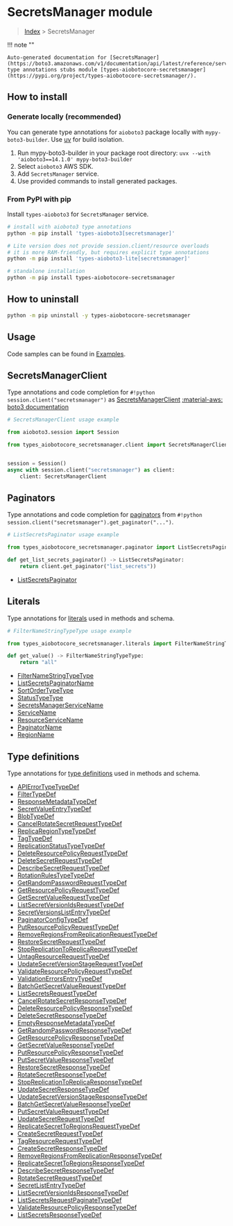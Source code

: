 # SecretsManager module

> [Index](../README.md) > SecretsManager


!!! note ""

    Auto-generated documentation for [SecretsManager](https://boto3.amazonaws.com/v1/documentation/api/latest/reference/services/secretsmanager.html#secretsmanager)
    type annotations stubs module [types-aiobotocore-secretsmanager](https://pypi.org/project/types-aiobotocore-secretsmanager/).

## How to install

### Generate locally (recommended)

You can generate type annotations for `aioboto3` package locally with `mypy-boto3-builder`.
Use [uv](https://docs.astral.sh/uv/getting-started/installation/) for build isolation.

1. Run mypy-boto3-builder in your package root directory: `uvx --with 'aioboto3==14.1.0' mypy-boto3-builder`
1. Select `aioboto3` AWS SDK.
1. Add `SecretsManager` service.
1. Use provided commands to install generated packages.



### From PyPI with pip

Install `types-aioboto3` for `SecretsManager` service.

```bash
# install with aioboto3 type annotations
python -m pip install 'types-aioboto3[secretsmanager]'

# Lite version does not provide session.client/resource overloads
# it is more RAM-friendly, but requires explicit type annotations
python -m pip install 'types-aioboto3-lite[secretsmanager]'

# standalone installation
python -m pip install types-aiobotocore-secretsmanager
```



## How to uninstall

```bash
python -m pip uninstall -y types-aiobotocore-secretsmanager
```

## Usage

Code samples can be found in [Examples](./usage.md).

## SecretsManagerClient

Type annotations and code completion for  `#!python session.client("secretsmanager")` as [SecretsManagerClient](./client.md)
[:material-aws: boto3 documentation](https://boto3.amazonaws.com/v1/documentation/api/latest/reference/services/secretsmanager.html#SecretsManager.Client)

```python
# SecretsManagerClient usage example

from aioboto3.session import Session

from types_aiobotocore_secretsmanager.client import SecretsManagerClient


session = Session()
async with session.client("secretsmanager") as client:
    client: SecretsManagerClient
```


## Paginators

Type annotations and code completion for
[paginators](./paginators.md)
from `#!python session.client("secretsmanager").get_paginator("...")`.

```python
# ListSecretsPaginator usage example

from types_aiobotocore_secretsmanager.paginator import ListSecretsPaginator

def get_list_secrets_paginator() -> ListSecretsPaginator:
    return client.get_paginator("list_secrets"))
```

- [ListSecretsPaginator](./paginators.md#listsecretspaginator)








## Literals

Type annotations for [literals](./literals.md) used in methods and schema.

```python
# FilterNameStringTypeType usage example

from types_aiobotocore_secretsmanager.literals import FilterNameStringTypeType

def get_value() -> FilterNameStringTypeType:
    return "all"
```

- [FilterNameStringTypeType](./literals.md#filternamestringtypetype)
- [ListSecretsPaginatorName](./literals.md#listsecretspaginatorname)
- [SortOrderTypeType](./literals.md#sortordertypetype)
- [StatusTypeType](./literals.md#statustypetype)
- [SecretsManagerServiceName](./literals.md#secretsmanagerservicename)
- [ServiceName](./literals.md#servicename)
- [ResourceServiceName](./literals.md#resourceservicename)
- [PaginatorName](./literals.md#paginatorname)
- [RegionName](./literals.md#regionname)




## Type definitions

Type annotations for [type definitions](./type_defs.md) used in methods and schema.

- [APIErrorTypeTypeDef](./type_defs.md#apierrortypetypedef)
- [FilterTypeDef](./type_defs.md#filtertypedef)
- [ResponseMetadataTypeDef](./type_defs.md#responsemetadatatypedef)
- [SecretValueEntryTypeDef](./type_defs.md#secretvalueentrytypedef)
- [BlobTypeDef](./type_defs.md#blobtypedef)
- [CancelRotateSecretRequestTypeDef](./type_defs.md#cancelrotatesecretrequesttypedef)
- [ReplicaRegionTypeTypeDef](./type_defs.md#replicaregiontypetypedef)
- [TagTypeDef](./type_defs.md#tagtypedef)
- [ReplicationStatusTypeTypeDef](./type_defs.md#replicationstatustypetypedef)
- [DeleteResourcePolicyRequestTypeDef](./type_defs.md#deleteresourcepolicyrequesttypedef)
- [DeleteSecretRequestTypeDef](./type_defs.md#deletesecretrequesttypedef)
- [DescribeSecretRequestTypeDef](./type_defs.md#describesecretrequesttypedef)
- [RotationRulesTypeTypeDef](./type_defs.md#rotationrulestypetypedef)
- [GetRandomPasswordRequestTypeDef](./type_defs.md#getrandompasswordrequesttypedef)
- [GetResourcePolicyRequestTypeDef](./type_defs.md#getresourcepolicyrequesttypedef)
- [GetSecretValueRequestTypeDef](./type_defs.md#getsecretvaluerequesttypedef)
- [ListSecretVersionIdsRequestTypeDef](./type_defs.md#listsecretversionidsrequesttypedef)
- [SecretVersionsListEntryTypeDef](./type_defs.md#secretversionslistentrytypedef)
- [PaginatorConfigTypeDef](./type_defs.md#paginatorconfigtypedef)
- [PutResourcePolicyRequestTypeDef](./type_defs.md#putresourcepolicyrequesttypedef)
- [RemoveRegionsFromReplicationRequestTypeDef](./type_defs.md#removeregionsfromreplicationrequesttypedef)
- [RestoreSecretRequestTypeDef](./type_defs.md#restoresecretrequesttypedef)
- [StopReplicationToReplicaRequestTypeDef](./type_defs.md#stopreplicationtoreplicarequesttypedef)
- [UntagResourceRequestTypeDef](./type_defs.md#untagresourcerequesttypedef)
- [UpdateSecretVersionStageRequestTypeDef](./type_defs.md#updatesecretversionstagerequesttypedef)
- [ValidateResourcePolicyRequestTypeDef](./type_defs.md#validateresourcepolicyrequesttypedef)
- [ValidationErrorsEntryTypeDef](./type_defs.md#validationerrorsentrytypedef)
- [BatchGetSecretValueRequestTypeDef](./type_defs.md#batchgetsecretvaluerequesttypedef)
- [ListSecretsRequestTypeDef](./type_defs.md#listsecretsrequesttypedef)
- [CancelRotateSecretResponseTypeDef](./type_defs.md#cancelrotatesecretresponsetypedef)
- [DeleteResourcePolicyResponseTypeDef](./type_defs.md#deleteresourcepolicyresponsetypedef)
- [DeleteSecretResponseTypeDef](./type_defs.md#deletesecretresponsetypedef)
- [EmptyResponseMetadataTypeDef](./type_defs.md#emptyresponsemetadatatypedef)
- [GetRandomPasswordResponseTypeDef](./type_defs.md#getrandompasswordresponsetypedef)
- [GetResourcePolicyResponseTypeDef](./type_defs.md#getresourcepolicyresponsetypedef)
- [GetSecretValueResponseTypeDef](./type_defs.md#getsecretvalueresponsetypedef)
- [PutResourcePolicyResponseTypeDef](./type_defs.md#putresourcepolicyresponsetypedef)
- [PutSecretValueResponseTypeDef](./type_defs.md#putsecretvalueresponsetypedef)
- [RestoreSecretResponseTypeDef](./type_defs.md#restoresecretresponsetypedef)
- [RotateSecretResponseTypeDef](./type_defs.md#rotatesecretresponsetypedef)
- [StopReplicationToReplicaResponseTypeDef](./type_defs.md#stopreplicationtoreplicaresponsetypedef)
- [UpdateSecretResponseTypeDef](./type_defs.md#updatesecretresponsetypedef)
- [UpdateSecretVersionStageResponseTypeDef](./type_defs.md#updatesecretversionstageresponsetypedef)
- [BatchGetSecretValueResponseTypeDef](./type_defs.md#batchgetsecretvalueresponsetypedef)
- [PutSecretValueRequestTypeDef](./type_defs.md#putsecretvaluerequesttypedef)
- [UpdateSecretRequestTypeDef](./type_defs.md#updatesecretrequesttypedef)
- [ReplicateSecretToRegionsRequestTypeDef](./type_defs.md#replicatesecrettoregionsrequesttypedef)
- [CreateSecretRequestTypeDef](./type_defs.md#createsecretrequesttypedef)
- [TagResourceRequestTypeDef](./type_defs.md#tagresourcerequesttypedef)
- [CreateSecretResponseTypeDef](./type_defs.md#createsecretresponsetypedef)
- [RemoveRegionsFromReplicationResponseTypeDef](./type_defs.md#removeregionsfromreplicationresponsetypedef)
- [ReplicateSecretToRegionsResponseTypeDef](./type_defs.md#replicatesecrettoregionsresponsetypedef)
- [DescribeSecretResponseTypeDef](./type_defs.md#describesecretresponsetypedef)
- [RotateSecretRequestTypeDef](./type_defs.md#rotatesecretrequesttypedef)
- [SecretListEntryTypeDef](./type_defs.md#secretlistentrytypedef)
- [ListSecretVersionIdsResponseTypeDef](./type_defs.md#listsecretversionidsresponsetypedef)
- [ListSecretsRequestPaginateTypeDef](./type_defs.md#listsecretsrequestpaginatetypedef)
- [ValidateResourcePolicyResponseTypeDef](./type_defs.md#validateresourcepolicyresponsetypedef)
- [ListSecretsResponseTypeDef](./type_defs.md#listsecretsresponsetypedef)

